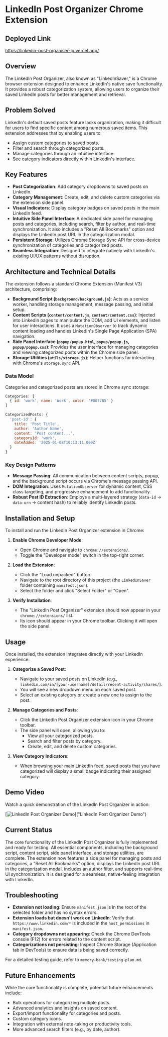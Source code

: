# LinkedIn Post Organizer Chrome Extension

## Deployed Link
https://linkedin-post-organiser-lp.vercel.app/

## Overview
The LinkedIn Post Organizer, also known as "LinkedInSaver," is a Chrome browser extension designed to enhance LinkedIn's native save functionality. It provides a robust categorization system, allowing users to organize their saved LinkedIn posts for better management and retrieval.

## Problem Solved
LinkedIn's default saved posts feature lacks organization, making it difficult for users to find specific content among numerous saved items. This extension addresses that by enabling users to:
*   Assign custom categories to saved posts.
*   Filter and search through categorized posts.
*   Manage categories through an intuitive interface.
*   See category indicators directly within LinkedIn's interface.

## Key Features
*   **Post Categorization**: Add category dropdowns to saved posts on LinkedIn.
*   **Category Management**: Create, edit, and delete custom categories via the extension side panel.
*   **Visual Indicators**: Display category badges on saved posts in the main LinkedIn feed.
*   **Intuitive Side Panel Interface**: A dedicated side panel for managing posts and categories, including search, filter by author, and real-time synchronization. It also includes a "Reset All Bookmarks" option and displays the LinkedIn post URL in the categorization modal.
*   **Persistent Storage**: Utilizes Chrome Storage Sync API for cross-device synchronization of categories and categorized posts.
*   **Seamless Integration**: Designed to integrate natively with LinkedIn's existing UI/UX patterns without disruption.

## Architecture and Technical Details
The extension follows a standard Chrome Extension (Manifest V3) architecture, comprising:
*   **Background Script (`background/background.js`)**: Acts as a service worker, handling storage management, message passing, and initial setup.
*   **Content Scripts (`content/content.js`, `content/content.css`)**: Injected into LinkedIn pages to manipulate the DOM, add UI elements, and listen for user interactions. It uses a `MutationObserver` to track dynamic content loading and handles LinkedIn's Single Page Application (SPA) navigation.
*   **Side Panel Interface (`popup/popup.html`, `popup/popup.js`, `popup/popup.css`)**: Provides the user interface for managing categories and viewing categorized posts within the Chrome side panel.
*   **Storage Utilities (`utils/storage.js`)**: Helper functions for interacting with Chrome's `storage.sync` API.

### Data Model
Categories and categorized posts are stored in Chrome sync storage:
```javascript
Categories: [
  { id: 'work', name: 'Work', color: '#0077B5' }
]

CategorizedPosts: {
  'post-id': {
    title: 'Post Title',
    author: 'Author Name', 
    content: 'Post content...',
    categoryId: 'work',
    dateAdded: '2025-01-08T10:13:11.000Z'
  }
}
```

### Key Design Patterns
*   **Message Passing**: All communication between content scripts, popup, and the background script occurs via Chrome's message passing API.
*   **DOM Integration**: Uses `MutationObserver` for dynamic content, CSS class targeting, and progressive enhancement to add functionality.
*   **Robust Post ID Extraction**: Employs a multi-layered strategy (`data-id` -> `data-urn` -> content hash) to reliably identify LinkedIn posts.

## Installation and Setup

To install and run the LinkedIn Post Organizer extension in Chrome:

1.  **Enable Chrome Developer Mode**:
    *   Open Chrome and navigate to `chrome://extensions/`.
    *   Toggle the "Developer mode" switch in the top-right corner.

2.  **Load the Extension**:
    *   Click the "Load unpacked" button.
    *   Navigate to the root directory of this project (the `LinkedInSaver` folder containing `manifest.json`).
    *   Select the folder and click "Select Folder" or "Open".

3.  **Verify Installation**:
    *   The "LinkedIn Post Organizer" extension should now appear in your `chrome://extensions/` list.
    *   Its icon should appear in your Chrome toolbar. Clicking it will open the side panel.

## Usage

Once installed, the extension integrates directly with your LinkedIn experience:

1.  **Categorize a Saved Post**:
    *   Navigate to your saved posts on LinkedIn (e.g., `linkedin.com/in/[your-username]/detail/recent-activity/shares/`).
    *   You will see a new dropdown menu on each saved post.
    *   Select an existing category or create a new one to assign to the post.

2.  **Manage Categories and Posts**:
    *   Click the LinkedIn Post Organizer extension icon in your Chrome toolbar.
    *   The side panel will open, allowing you to:
        *   View all your categorized posts.
        *   Search and filter posts by category.
        *   Create, edit, and delete custom categories.

3.  **View Category Indicators**:
    *   When browsing your main LinkedIn feed, saved posts that you have categorized will display a small badge indicating their assigned category.

## Demo Video
Watch a quick demonstration of the LinkedIn Post Organizer in action:

[![LinkedIn Post Organizer Demo](https://youtu.be/0MIFw1BH5I8)]("LinkedIn Post Organizer Demo")

## Current Status
The core functionality of the LinkedIn Post Organizer is fully implemented and ready for testing. All essential components, including the background script, content script, side panel interface, and storage utilities, are complete. The extension now features a side panel for managing posts and categories, a "Reset All Bookmarks" option, displays the LinkedIn post URL in the categorization modal, includes an author filter, and supports real-time UI synchronization. It is designed for a seamless, native-feeling integration with LinkedIn.

## Troubleshooting
*   **Extension not loading**: Ensure `manifest.json` is in the root of the selected folder and has no syntax errors.
*   **Extension loads but doesn't work on LinkedIn**: Verify that `https://www.linkedin.com/*` is included in the `host_permissions` in `manifest.json`.
*   **Category dropdowns not appearing**: Check the Chrome DevTools console (F12) for errors related to the content script.
*   **Categorizations not persisting**: Inspect Chrome Storage (Application tab in DevTools) to ensure data is being saved correctly.

For a detailed testing guide, refer to `memory-bank/testing-plan.md`.

## Future Enhancements
While the core functionality is complete, potential future enhancements include:
*   Bulk operations for categorizing multiple posts.
*   Advanced analytics and insights on saved content.
*   Export/import functionality for categories and posts.
*   Custom category icons.
*   Integration with external note-taking or productivity tools.
*   More advanced search filters (e.g., by date, author).
